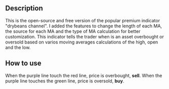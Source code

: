 ## Description
This is the open-source and free version of the popular premium indicator "drybeans channel".
I added the features to change the length of each MA, the source for each MA and the type of MA calculation for better customization.
This indicator tells the trader when is an asset overbought or oversold based on varios moving averages calculations of the high, open and the low.

## How to use
When the purple line touch the red line, price is overbought, **sell**.
When the purple line touches the green line, price is oversold, **buy**.
